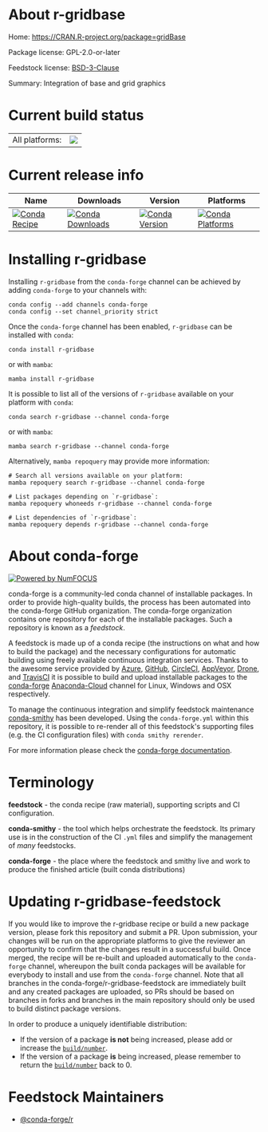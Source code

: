 About r-gridbase
================

Home: https://CRAN.R-project.org/package=gridBase

Package license: GPL-2.0-or-later

Feedstock license: [BSD-3-Clause](https://github.com/conda-forge/r-gridbase-feedstock/blob/main/LICENSE.txt)

Summary: Integration of base and grid graphics

Current build status
====================


<table><tr><td>All platforms:</td>
    <td>
      <a href="https://dev.azure.com/conda-forge/feedstock-builds/_build/latest?definitionId=1212&branchName=main">
        <img src="https://dev.azure.com/conda-forge/feedstock-builds/_apis/build/status/r-gridbase-feedstock?branchName=main">
      </a>
    </td>
  </tr>
</table>

Current release info
====================

| Name | Downloads | Version | Platforms |
| --- | --- | --- | --- |
| [![Conda Recipe](https://img.shields.io/badge/recipe-r--gridbase-green.svg)](https://anaconda.org/conda-forge/r-gridbase) | [![Conda Downloads](https://img.shields.io/conda/dn/conda-forge/r-gridbase.svg)](https://anaconda.org/conda-forge/r-gridbase) | [![Conda Version](https://img.shields.io/conda/vn/conda-forge/r-gridbase.svg)](https://anaconda.org/conda-forge/r-gridbase) | [![Conda Platforms](https://img.shields.io/conda/pn/conda-forge/r-gridbase.svg)](https://anaconda.org/conda-forge/r-gridbase) |

Installing r-gridbase
=====================

Installing `r-gridbase` from the `conda-forge` channel can be achieved by adding `conda-forge` to your channels with:

```
conda config --add channels conda-forge
conda config --set channel_priority strict
```

Once the `conda-forge` channel has been enabled, `r-gridbase` can be installed with `conda`:

```
conda install r-gridbase
```

or with `mamba`:

```
mamba install r-gridbase
```

It is possible to list all of the versions of `r-gridbase` available on your platform with `conda`:

```
conda search r-gridbase --channel conda-forge
```

or with `mamba`:

```
mamba search r-gridbase --channel conda-forge
```

Alternatively, `mamba repoquery` may provide more information:

```
# Search all versions available on your platform:
mamba repoquery search r-gridbase --channel conda-forge

# List packages depending on `r-gridbase`:
mamba repoquery whoneeds r-gridbase --channel conda-forge

# List dependencies of `r-gridbase`:
mamba repoquery depends r-gridbase --channel conda-forge
```


About conda-forge
=================

[![Powered by
NumFOCUS](https://img.shields.io/badge/powered%20by-NumFOCUS-orange.svg?style=flat&colorA=E1523D&colorB=007D8A)](https://numfocus.org)

conda-forge is a community-led conda channel of installable packages.
In order to provide high-quality builds, the process has been automated into the
conda-forge GitHub organization. The conda-forge organization contains one repository
for each of the installable packages. Such a repository is known as a *feedstock*.

A feedstock is made up of a conda recipe (the instructions on what and how to build
the package) and the necessary configurations for automatic building using freely
available continuous integration services. Thanks to the awesome service provided by
[Azure](https://azure.microsoft.com/en-us/services/devops/), [GitHub](https://github.com/),
[CircleCI](https://circleci.com/), [AppVeyor](https://www.appveyor.com/),
[Drone](https://cloud.drone.io/welcome), and [TravisCI](https://travis-ci.com/)
it is possible to build and upload installable packages to the
[conda-forge](https://anaconda.org/conda-forge) [Anaconda-Cloud](https://anaconda.org/)
channel for Linux, Windows and OSX respectively.

To manage the continuous integration and simplify feedstock maintenance
[conda-smithy](https://github.com/conda-forge/conda-smithy) has been developed.
Using the ``conda-forge.yml`` within this repository, it is possible to re-render all of
this feedstock's supporting files (e.g. the CI configuration files) with ``conda smithy rerender``.

For more information please check the [conda-forge documentation](https://conda-forge.org/docs/).

Terminology
===========

**feedstock** - the conda recipe (raw material), supporting scripts and CI configuration.

**conda-smithy** - the tool which helps orchestrate the feedstock.
                   Its primary use is in the construction of the CI ``.yml`` files
                   and simplify the management of *many* feedstocks.

**conda-forge** - the place where the feedstock and smithy live and work to
                  produce the finished article (built conda distributions)


Updating r-gridbase-feedstock
=============================

If you would like to improve the r-gridbase recipe or build a new
package version, please fork this repository and submit a PR. Upon submission,
your changes will be run on the appropriate platforms to give the reviewer an
opportunity to confirm that the changes result in a successful build. Once
merged, the recipe will be re-built and uploaded automatically to the
`conda-forge` channel, whereupon the built conda packages will be available for
everybody to install and use from the `conda-forge` channel.
Note that all branches in the conda-forge/r-gridbase-feedstock are
immediately built and any created packages are uploaded, so PRs should be based
on branches in forks and branches in the main repository should only be used to
build distinct package versions.

In order to produce a uniquely identifiable distribution:
 * If the version of a package **is not** being increased, please add or increase
   the [``build/number``](https://docs.conda.io/projects/conda-build/en/latest/resources/define-metadata.html#build-number-and-string).
 * If the version of a package **is** being increased, please remember to return
   the [``build/number``](https://docs.conda.io/projects/conda-build/en/latest/resources/define-metadata.html#build-number-and-string)
   back to 0.

Feedstock Maintainers
=====================

* [@conda-forge/r](https://github.com/conda-forge/r/)

